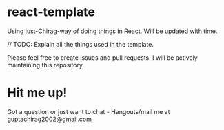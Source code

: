 # react-template

Using just-Chirag-way of doing things in React. Will be updated with time.

// TODO: Explain all the things used in the template.

Please feel free to create issues and pull requests. I will be actively maintaining this repository.

# Hit me up!

Got a question or just want to chat - Hangouts/mail me at guptachirag2002@gmail.com

